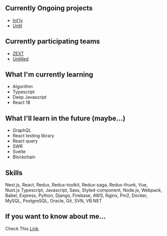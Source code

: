 
<!--
**morethanmin/morethanmin** is a ✨ _special_ ✨ repository because its `README.md` (this file) appears on your GitHub profile.

Here are some ideas to get you started:

- 🔭 I’m currently working on ...
- 🌱 I’m currently learning ...
- 👯 I’m looking to collaborate on ...
- 🤔 I’m looking for help with ...
- 💬 Ask me about ...
- 📫 How to reach me: ...
- 😄 Pronouns: ...
- ⚡ Fun fact: ...
-->
## Currently Ongoing projects

- [Int'ly](https://intly.oopy.io)
- [Until](https://github.com/untilled)

## Currently participating teams

- [ZEXT](https://github.com/ZZEXT)
- [Untilled](https://github.com/untilled)

## What I'm currently learning

- Algorithm
- Typescript
- Deep Javascript
- React 18

## What I'll learn in the future (maybe...)

- GraphQL
- React testing library
- React query
- SWR
- Svelte
- Blockchain

## Skills

Next.js, React, Redux, Redux-toolkit, Redux-saga, Redux-thunk, Vue, Nuxt.js Typescript, Javascript, Sass, Styled-component, Node.js, Webpack, Babel, Express, Python, Django, Firebase, AWS, Nginx, Pm2, Docker, MySQL, PostgreSQL, Oracle, Git, SVN, VB.NET

## If you want to know about me...

Check This [Link](https://morethanmin.web.app/).
